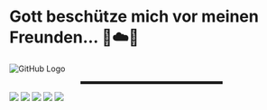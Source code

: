 # Gott beschütze mich vor meinen Freunden... 🙏☁️🚀

![GitHub Logo](https://github.com/md5-loki/media_/blob/main/bannerName.png)

<div align="center">
  <hr width="50%" style="height: 5px;">
</div>

![](https://img.shields.io/badge/OS-Windows%2C%20Manjaro%20Linux-blue?style=flat&logo=<LOGO_NAME>)
![](https://img.shields.io/badge/Editor-VS%20Code-blue)
![](https://img.shields.io/badge/Lang-Python-blue)
![](https://img.shields.io/badge/Lang-Javascript-blue)
![](https://img.shields.io/badge/Lang-C#-blue)
<!---
md5-loki/md5-loki is a ✨ special ✨ repository because its `README.md` (this file) appears on your GitHub profile.
You can click the Preview link to take a look at your changes.
--->
